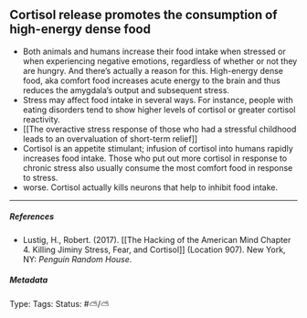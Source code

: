## Cortisol release promotes the consumption of high-energy dense food # 

- Both animals and humans increase their food intake when stressed or when experiencing negative emotions, regardless of whether or not they are hungry. And there’s actually a reason for this. High-energy dense food, aka comfort food increases acute energy to the brain and thus reduces the amygdala’s output and subsequent stress.
- Stress may affect food intake in several ways. For instance, people with eating disorders tend to show higher levels of cortisol or greater cortisol reactivity.
- [[The overactive stress response of those who had a stressful childhood leads to an overvaluation of short-term relief]]
- Cortisol is an appetite stimulant; infusion of cortisol into humans rapidly increases food intake. Those who put out more cortisol in response to chronic stress also usually consume the most comfort food in response to stress.
- worse. Cortisol actually kills neurons that help to inhibit food intake. 

___

##### References

- Lustig, H., Robert. (2017). [[The Hacking of the American Mind Chapter 4. Killing Jiminy Stress, Fear, and Cortisol]] (Location 907). New York, NY: _Penguin Random House_.

##### Metadata

Type: 
Tags:
Status: #⛅️/⛅️